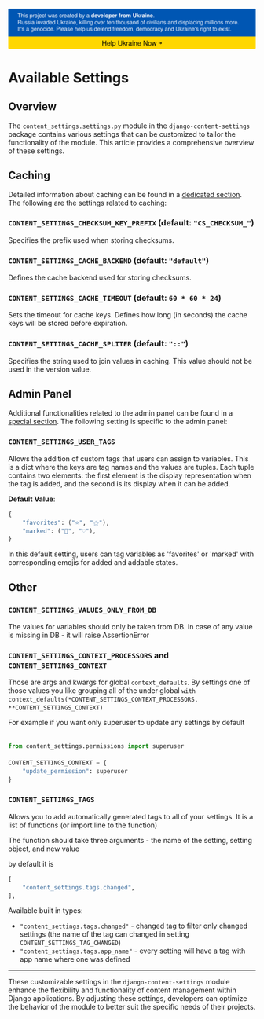 [![Stand With Ukraine](https://raw.githubusercontent.com/vshymanskyy/StandWithUkraine/main/banner-direct-single.svg)](https://stand-with-ukraine.pp.ua)

# Available Settings

## Overview

The `content_settings.settings.py` module in the `django-content-settings` package contains various settings that can be customized to tailor the functionality of the module. This article provides a comprehensive overview of these settings.

## Caching

Detailed information about caching can be found in a [dedicated section](caching.md). The following are the settings related to caching:

### `CONTENT_SETTINGS_CHECKSUM_KEY_PREFIX` (default: `"CS_CHECKSUM_"`)

Specifies the prefix used when storing checksums.

### `CONTENT_SETTINGS_CACHE_BACKEND` (default: `"default"`)

Defines the cache backend used for storing checksums.

### `CONTENT_SETTINGS_CACHE_TIMEOUT` (default: `60 * 60 * 24`)

Sets the timeout for cache keys. Defines how long (in seconds) the cache keys will be stored before expiration.

### `CONTENT_SETTINGS_CACHE_SPLITER` (default: `"::"`)

Specifies the string used to join values in caching. This value should not be used in the version value.

## Admin Panel

Additional functionalities related to the admin panel can be found in a [special section](admin.md). The following setting is specific to the admin panel:

### `CONTENT_SETTINGS_USER_TAGS`

Allows the addition of custom tags that users can assign to variables. This is a dict where the keys are tag names and the values are tuples. Each tuple contains two elements: the first element is the display representation when the tag is added, and the second is its display when it can be added.

**Default Value**:

```python
{
    "favorites": ("⭐", "⚝"),
    "marked": ("💚", "♡"),
}
```

  In this default setting, users can tag variables as 'favorites' or 'marked' with corresponding emojis for added and addable states.

## Other

### `CONTENT_SETTINGS_VALUES_ONLY_FROM_DB`

The values for variables should only be taken from DB. In case of any value is missing in DB - it will raise AssertionError

### `CONTENT_SETTINGS_CONTEXT_PROCESSORS` and `CONTENT_SETTINGS_CONTEXT`

Those are args and kwargs for global `context_defaults`. By settings one of those values you like grouping all of the under global `with context_defaults(*CONTENT_SETTINGS_CONTEXT_PROCESSORS, **CONTENT_SETTINGS_CONTEXT)`

For example if you want only superuser to update any settings by default

```python

from content_settings.permissions import superuser

CONTENT_SETTINGS_CONTEXT = {
    "update_permission": superuser
}
```

### `CONTENT_SETTINGS_TAGS`

Allows you to add automatically generated tags to all of your settings. It is a list of functions (or import line to the function)

The function should take three arguments - the name of the setting, setting object, and new value

by default it is 

```python
[
    "content_settings.tags.changed",
],
```

Available built in types:

* `"content_settings.tags.changed"` - changed tag to filter only changed settings (the name of the tag can changed in setting `CONTENT_SETTINGS_TAG_CHANGED`)
* `"content_settings.tags.app_name"` - every setting will have a tag with app name where one was defined

---

These customizable settings in the `django-content-settings` module enhance the flexibility and functionality of content management within Django applications. By adjusting these settings, developers can optimize the behavior of the module to better suit the specific needs of their projects.
